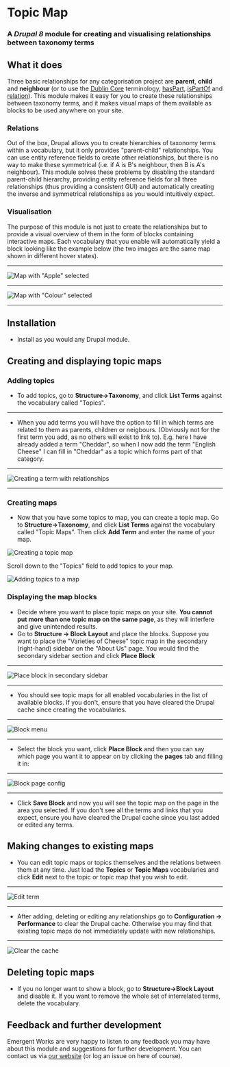 # Topic Map
### A *Drupal 8* module for creating and visualising relationships between taxonomy terms
## What it does
Three basic relationships for any categorisation project are **parent**, **child** and **neighbour** (or to use the [Dublin Core](https://en.wikipedia.org/wiki/Dublin_Core) terminology, [hasPart](http://dublincore.org/documents/2008/01/14/dcmi-terms/#terms-hasPart), [isPartOf](http://dublincore.org/documents/2008/01/14/dcmi-terms/#terms-isPartOf) and [relation](http://dublincore.org/documents/2008/01/14/dcmi-terms/#terms-relation)).
This module makes it easy for you to create these relationships between taxonomy terms, and it makes visual maps of them available as blocks to be used anywhere on your site.
### Relations
Out of the box, Drupal allows you to create hierarchies of taxonomy terms within a vocabulary, but it only provides "parent-child" relationships. You can use entity reference fields to create other relationships, but there is no way to make these symmetrical (i.e. if A is B's neighbour, then B is A's neighbour). 
This module solves these problems by disabling the standard parent-child hierarchy, providing entity reference fields for all three relationships (thus providing a consistent GUI) and automatically creating the inverse and symmetrical relationships as you would intuitively expect.
### Visualisation
The purpose of this module is not just to create the relationships but to provide a visual overview of them in the form of blocks containing interactive maps. Each vocabulary that you enable will automatically yield a block looking like the example below (the two images are the same map shown in different hover states).
____
![Map with "Apple" selected](https://github.com/hoegrammer/topic_map/blob/master/docs/apple.png)
____
![Map with "Colour" selected](https://github.com/hoegrammer/topic_map/blob/master/docs/colour.png)
____
## Installation
* Install as you would any Drupal module.

## Creating and displaying topic maps

### Adding topics
* To add topics, go to **Structure->Taxonomy**, and click **List Terms** against the vocabulary called "Topics".
____

* When you add terms you will have the option to fill in which terms are related to them as parents, children or neigbours. (Obviously not for the first term you add, as no others will exist to link to). E.g. here I have already added a term "Cheddar", so when I now add the term "English Cheese" I can fill in "Cheddar" as a topic which forms part of that category.

____


![Creating a term with relationships](https://github.com/hoegrammer/topic_map/blob/master/docs/cheddar.png)

____


### Creating maps

* Now that you have some topics to map, you can create a topic map. Go to **Structure->Taxonomy**, and click **List Terms** against the vocabulary called "Topic Maps". Then click **Add Term** and enter the name of your map. 

![Creating a topic map](https://github.com/hoegrammer/topic_map/blob/master/docs/create-map.png)

Scroll down to the "Topics" field to add topics to your map. 

![Adding topics to a map](https://github.com/hoegrammer/topic_map/blob/master/docs/add-topics-to-map.png)

### Displaying the map blocks
* Decide where you want to place topic maps on your site. **You cannot put more than one topic map on the same page**, as they will interfere and give unintended results. 
* Go to **Structure -> Block Layout** and place the blocks. Suppose you want to place the "Varieties of Cheese" topic map in the secondary (right-hand) sidebar on the "About Us" page. You would find the secondary sidebar section and click **Place Block**

____


![Place block in secondary sidebar](https://github.com/hoegrammer/topic_map/blob/master/docs/secondary1.png)


____


* You should see topic maps for all enabled vocabularies in the list of available blocks. If you don't, ensure that you have cleared the Drupal cache since creating the vocabularies.

____


![Block menu](https://github.com/hoegrammer/topic_map/blob/master/docs/blockmenu1.png)

____


* Select the block you want, click **Place Block** and then you can say which page you want it to appear on by clicking the **pages** tab and filling it in:

____


![Block page config](https://github.com/hoegrammer/topic_map/blob/master/docs/pages.png)

____


* Click **Save Block** and now you will see the topic map on the page in the area you selected. If you don't see all the terms and links that you expect, ensure you have cleared the Drupal cache since you last added or edited any terms.

## Making changes to existing maps

* You can edit topic maps or topics themselves and the relations between them at any time. Just load the **Topics** or **Topic Maps** vocabularies and click **Edit** next to the topic or topic map that you wish to edit. 
____


![Edit term](https://github.com/hoegrammer/topic_map/blob/master/docs/editterm.png)

____

* After adding, deleting or editing any relationships go to **Configuration -> Performance** to clear the Drupal cache. Otherwise you may find that existing topic maps do not immediately update with new relationships.

____


![Clear the cache](https://github.com/hoegrammer/topic_map/blob/master/docs/cache.png)


## Deleting topic maps
* If you no longer want to show a block, go to **Structure->Block Layout** and disable it. If you want to remove the whole set of interrelated terms, delete the vocabulary.

## Feedback and further development
Emergent Works are very happy to listen to any feedback you may have about this module and suggestions for further development. You can contact us via [our website](https://www.emergentworks.net/) (or log an issue on here of course).
